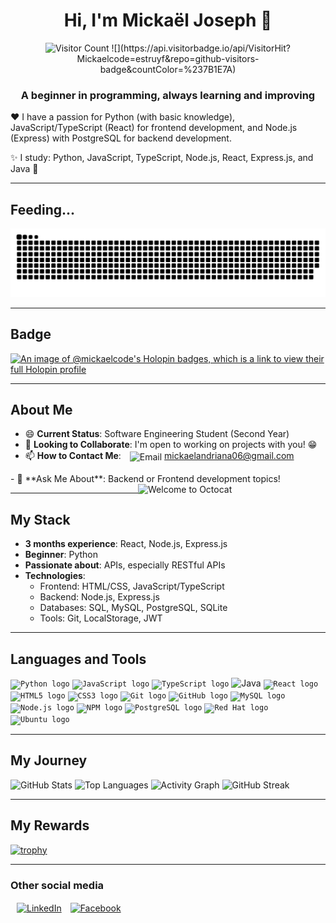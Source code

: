 <h1 align="center">Hi, I'm Mickaël Joseph 👋</h1>
<p align="center">
  <img src="https://visitor-badge.laobi.icu/badge?page_id=Mickaelcode.Mickaelcode&left_color=royalblue&right_color=black" alt="Visitor Count"/>
  ![](https://api.visitorbadge.io/api/VisitorHit?Mickaelcode=estruyf&repo=github-visitors-badge&countColor=%237B1E7A)
</p>
<h3 align="center">A beginner in programming, always learning and improving</h3>

❤️ I have a passion for Python (with basic knowledge), JavaScript/TypeScript (React) for frontend development, and Node.js (Express) with PostgreSQL for backend development.

✨ I study: Python, JavaScript, TypeScript, Node.js, React, Express.js, and Java 🤪

---
## Feeding...
<div align="center">
<picture >
  <source media="(prefers-color-scheme: dark)" srcset="https://raw.githubusercontent.com/tokyRT/tokyRT/output/github-contribution-grid-snake-dark.svg" />
  <source media="(prefers-color-scheme: light)" srcset="https://raw.githubusercontent.com/tokyRT/tokyRT/output/github-contribution-grid-snake.svg" />
  <img alt="github-snake" src="https://raw.githubusercontent.com/tokyRT/tokyRT/output/github-contribution-grid-snake.svg" />
</picture>
</div>

---
## Badge
[![An image of @mickaelcode's Holopin badges, which is a link to view their full Holopin profile](https://holopin.me/mickaelcode)](https://holopin.io/@mickaelcode)

---

## About Me
- 😄 **Current Status**: Software Engineering Student (Second Year)  
- 🔭 **Looking to Collaborate**: I'm open to working on projects with you! 😁  
- 📫 **How to Contact Me**: <img src="https://img.shields.io/badge/Email-%23E91E63?style=for-the-badge&logo=gmail&logoColor=white" alt="Email" style="vertical-align: middle; margin-left: 10px;" />
<span>mickaelandriana06@gmail.com</span>
</div> 
- 💬 **Ask Me About**: Backend or Frontend development topics!  

<img align="right" src="https://octodex.github.com/images/welcometocat.png" width="300" alt="Welcome to Octocat">

---

## My Stack
- **3 months experience**: React, Node.js, Express.js  
- **Beginner**: Python  
- **Passionate about**: APIs, especially RESTful APIs  
- **Technologies**:  
  - Frontend: HTML/CSS, JavaScript/TypeScript  
  - Backend: Node.js, Express.js  
  - Databases: SQL, MySQL, PostgreSQL, SQLite  
  - Tools: Git, LocalStorage, JWT  

---

## Languages and Tools
<div align="left">
  <code><img src="https://cdn.jsdelivr.net/gh/devicons/devicon/icons/python/python-original.svg" height="30" alt="Python logo" /></code>
  <code><img src="https://cdn.jsdelivr.net/gh/devicons/devicon/icons/javascript/javascript-original.svg" height="30" alt="JavaScript logo" /></code>
  <code><img src="https://cdn.jsdelivr.net/gh/devicons/devicon/icons/typescript/typescript-original.svg" height="30" alt="TypeScript logo" /></code>
  <img src="https://img.shields.io/badge/Java-E34F26?style=for-the-badge&logo=java&logoColor=white" alt="Java"/>
  <code><img src="https://cdn.jsdelivr.net/gh/devicons/devicon/icons/react/react-original.svg" height="30" alt="React logo" /></code>
  <code><img src="https://cdn.jsdelivr.net/gh/devicons/devicon/icons/html5/html5-original.svg" height="30" alt="HTML5 logo" /></code>
  <code><img src="https://cdn.jsdelivr.net/gh/devicons/devicon/icons/css3/css3-original.svg" height="30" alt="CSS3 logo" /></code>
  <code><img src="https://cdn.jsdelivr.net/gh/devicons/devicon/icons/git/git-original.svg" height="30" alt="Git logo" /></code>
  <code><img src="https://skillicons.dev/icons?i=github" height="30" alt="GitHub logo" /></code>
  <code><img src="https://skillicons.dev/icons?i=mysql" height="30" alt="MySQL logo" /></code>
  <code><img src="https://cdn.jsdelivr.net/gh/devicons/devicon/icons/nodejs/nodejs-original.svg" height="30" alt="Node.js logo" /></code>
  <code><img src="https://cdn.jsdelivr.net/gh/devicons/devicon/icons/npm/npm-original-wordmark.svg" height="30" alt="NPM logo" /></code>
  <code><img src="https://cdn.jsdelivr.net/gh/devicons/devicon/icons/postgresql/postgresql-original.svg" height="30" alt="PostgreSQL logo" /></code>
  <code><img src="https://cdn.jsdelivr.net/gh/devicons/devicon/icons/redhat/redhat-original.svg" height="30" alt="Red Hat logo" /></code>
  <code><img src="https://cdn.simpleicons.org/ubuntu/E95420" height="30" alt="Ubuntu logo" /></code>

</div>

---

## My Journey
<div>
  <img width="440px" src="https://github-readme-stats.vercel.app/api?username=Mickaelcode&show_icons=true&theme=onedark" alt="GitHub Stats">
  <img width="385px" src="https://github-readme-stats.anuraghazra1.vercel.app/api/top-langs/?username=Mickaelcode&layout=compact&theme=onedark" alt="Top Languages">
  <img width="440px" src="https://github-readme-activity-graph.vercel.app/graph?username=Mickaelcode&theme=github" alt="Activity Graph">
  <img width="385px" src="https://github-readme-streak-stats.herokuapp.com/?user=Mickaelcode&theme=onedark" alt="GitHub Streak">
</div>

---

## My Rewards
[![trophy](https://github-profile-trophy.vercel.app/?username=Mickaelcode&theme=onedark)](https://github.com/ryo-ma/github-profile-trophy)

---
<div>
<h3 align="left">Other social media</h3>
<p align="left">
<a href="https://www.linkedin.com/in/mickael-andriana-1645302b0?utm_source=share&utm_campaign=share_via&utm_content=profile&utm_medium=android_app" target="blank"><img src="https://img.shields.io/badge/LinkedIn-0077B5?style=for-the-badge&logo=linkedin&logoColor=white" alt="LinkedIn" style="vertical-align: middle; margin-left: 10px;" /></a>
<a href="https://www.facebook.com/profile.php?id=100083645335534" target="blank"><img src="https://img.shields.io/badge/Facebook-1877F2?style=for-the-badge&logo=facebook&logoColor=white" alt="Facebook" style="vertical-align: middle; margin-left: 10px;" /></a>
</p>
</div>


